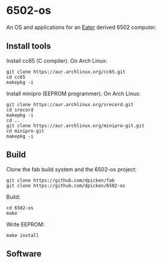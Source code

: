 # 6502-os

An OS and applications for an [Eater](https://eater.net/6502) derived 6502 computer.

## Install tools

Install cc65 (C compiler).  On Arch Linux:

    git clone https://aur.archlinux.org/cc65.git
    cd cc65
    makepkg -i

Install minipro (EEPROM programmer).  On Arch Linux:

    git clone https://aur.archlinux.org/srecord.git
    cd srecord
    makepkg -i
    cd ..
    git clone https://aur.archlinux.org/minipro-git.git
    cd minipro-git
    makepkg -i

## Build

Clone the fab build system and the 6502-os project:

    git clone https://github.com/dpicken/fab
    git clone https://github.com/dpicken/6502-os

Build:

    cd 6502-os
    make

Write EEPROM:

    make install

## Software
